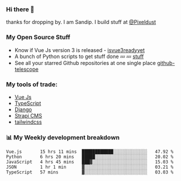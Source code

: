 ### Hi there 👋

thanks for dropping by.
I am Sandip. I build stuff at [@Pixeldust](github.com/pixeldust-in/)

###  **My Open Source Stuff**

 - Know if Vue Js version 3 is released -  [isvue3readyyet](https://github.com/sandiprb/isvue3readyyet)
 - A bunch of Python scripts to get stuff done 💤 💤 [stuff](https://github.com/sandiprb/stuff)
 - See all your starred Github repositories at one single place [github-telescope](https://github.com/sandiprb/github-telescope)



###  **My tools of trade:**
 - [Vue Js](https://github.com/vuejs/vue/)
 - [TypeScript](https://github.com/microsoft/TypeScript)
 - [Django](github.com/django/django)
 - [Strapi CMS](github.com/strapi/strapi)
 - [tailwindcss](https://github.com/tailwindlabs/tailwindcss)


###  📊 **My Weekly development breakdown**
<!--START_SECTION:waka-->
```text
Vue.js       15 hrs 11 mins  ████████████░░░░░░░░░░░░░   47.92 % 
Python       6 hrs 20 mins   █████░░░░░░░░░░░░░░░░░░░░   20.02 % 
JavaScript   4 hrs 45 mins   ███▓░░░░░░░░░░░░░░░░░░░░░   15.03 % 
JSON         1 hr 1 min      ▓░░░░░░░░░░░░░░░░░░░░░░░░   03.21 % 
TypeScript   57 mins         ▓░░░░░░░░░░░░░░░░░░░░░░░░   03.03 % 
```
<!--END_SECTION:waka-->
